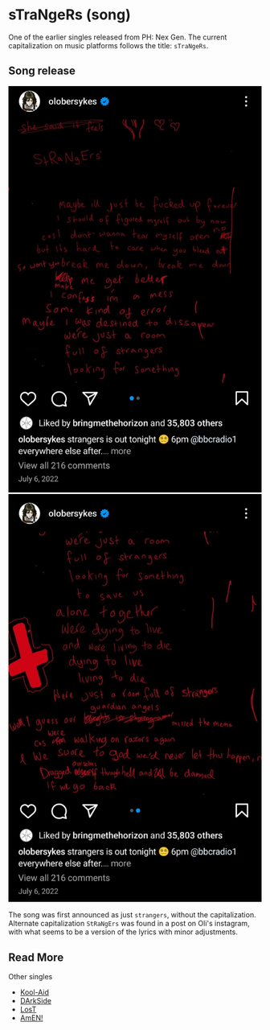 # sTraNgeRs (song)

One of the earlier singles released from PH: Nex Gen. 
The current capitalization on music platforms follows 
the title: `sTraNgeRs`.

## Song release

![](Resources/songs/insta_2022_07_06_strangers_release.jpg)
![](Resources/songs/insta_2022_07_06_strangers2.jpg)

The song was first announced as just `strangers`, without 
the capitalization. Alternate capitalization `StRaNgErs` was 
found in a post on Oli's instagram, with what seems to be 
a version of the lyrics with minor adjustments.

## Read More

Other singles
- [Kool-Aid](song-koolaid.md)
- [DArkSide](song-darkside.md)
- [LosT](song-lost.md)
- [AmEN!](song-amen.md)